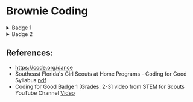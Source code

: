 	

# Brownie Coding
<details><summary>Badge 1</summary>
	
## Coding For Good
<details><summary>Basics</summary>
   
Using Southeast Florida's Girl Scouts at Home Programs - Coding for Good Syllabus [pdf](https://www.gssef.org/content/dam/girlscouts-gssef/girl-experience/girl-scouts-at-home/flyers/Brownies%20-%20Coding%20Basics.pdf)
1.  Badge Part 1 - Create algorithms for a computer that follow a sequence
    *   [Loops & Events](https://studio.code.org/s/pre-express-2022)
    *   Complete Parts 1-3
2.  Badge Part 2 - Use Loops to improve your algorithm
    *   Complete Part 6 (same link as part 1)
3.  Badge Part 3 - Use events to make things happen
    *   Complete Part 11 (same link as part 1)
5.  Badge Part 4 - Learn about women in computer science
    *   [Grace Hopper -- Queen of Code](https://www.youtube.com/watch?v=5sNuPYJpSCI)
    *   [Grace Hooper Written Bio](https://www.womenshistory.org/education-resources/biographies/grace-hopper)
    *   [Ada Lovelace -- First Computer Programer](https://www.youtube.com/watch?v=2vg-0mlSnSE)
3.  Badge Part 5 - Create your own set of commands that use events
    *   [Dance Party](https://studio.code.org/s/dance-2019/lessons/1/levels/1)
</details>
<details><summary>Challenge (Coding with Scratch)</summary>

   # Challenge: Coding for Good with Scratch    
   Using the Brownies - Coding for Good Badge 1 [Grades: 2-3] video from STEM for Scouts YouTube Channel [Video](https://www.youtube.com/watch?v=v2zEevGKPWs&t=1s)
<details><summary>Introduction</summary>
   
   ## Creating a Gem Chaser Game

   Use your coding skills to create a game with 3 elements a cat, parrot and crystal. 

   The player will try to move the cat around the screen to avoid the bird while trying to catch the crystal.


   Steps for this game:
   The cat will be controlled by the player using the arrow buttons and look like it's walking.
   The crystal will move randomly around the board.
   The bird will chase the cat, and look like it's flying. 
   The cat will meow when it catches the crystal.
   The bird will make a different noise when it catches the cat.
</details>   
<details><summary>1. Setup</summary>
   
   ## Setup

   1.  Open the scratch website in a new tab - <a href="http://scratch.mit.edu" target="_blank" rel="noopener">Scratch</a>

   1.  If you would like to Login ask an adult to help you set up an account, or you can just use the browser version you can save it to the computer without creating an account. [Video](https://www.youtube.com/watch?v=v2zEevGKPWs&t=270s)

   2.  Then click "Create" [Video](https://www.youtube.com/watch?v=v2zEevGKPWs&t=260s)
![Click Create](/CreateButton.png)

   4.  Name your program if you signed in. [Video](https://www.youtube.com/watch?v=v2zEevGKPWs&t=265s)

   5.  Pick a Backdrop [Video](https://www.youtube.com/watch?v=v2zEevGKPWs&t=276s)
     * Any backdrop will work, pick your favorite
     <img src="/ChooseABackground.png" width="300">


   6.  Pick the 3 Sprites 
     * Sprite1 (the cat is already picked for you)
     * Add Crystal, and Parrot
     <img src="/ChooseASprite.png" width="300">
     <p>After clicking on "Choose A Sprite" start typing in the search box to find both Parrot and Crystal.</p>
   <p><img src="/Crystal.png" width="300"></p>
   <p><img src="/Parrot.png" width="300"></p>
</details>
<details><summary>2. Code Sprite1</summary>   
   
   ##  Adding Code to Sprite1 [Video Help](https://www.youtube.com/watch?v=v2zEevGKPWs&t=388s)
   
   1. Adding Event Blocks (Yellow) to Sprite1 [Video](https://www.youtube.com/watch?v=v2zEevGKPWs&t=432s)
        *  Click on the Correct Sprite - start with Sprite1 (the cat) [Video](https://www.youtube.com/watch?v=v2zEevGKPWs&t=387s)
        *  Add the Event Block - "when ___ key pressed"
        *  Change the key so each Event responds to a different key
        *    <img src="/SpriteEventBlocksPickkey.png" width="300">
        *  One event for each arrow key up, right, left and down
        *    <img src="/Sprite1_eventblocks.png" width="300">
   2. Adding Motion Blocks (Blue) [Video](https://www.youtube.com/watch?v=v2zEevGKPWs&t=540s)
    
    
       A.   Change the direction the sprite points by adding the Motion Block "point in direction __ " [Video](https://www.youtube.com/watch?v=v2zEevGKPWs&t=592s) 
       *   Add the movement block to each event - 4 total, 
       *   Adjust the direction to face direction of movement [Video](https://www.youtube.com/watch?v=v2zEevGKPWs&t=615s)
     
       B.    Take Steps by adding "Move __ Steps" block [Video](https://www.youtube.com/watch?v=v2zEevGKPWs&t=636s)
       *   Check that the 4 events (yellow blocks) have 2 motion blocks (blue) under each them 
       *   <img src="/Sprite1_steps%20and%20direction.png" width="400">
       *   That the arrow key matches the direction of the steps [Video](https://www.youtube.com/watch?v=v2zEevGKPWs&t=660s)
</details>  
<details><summary>3. Test your code </summary>   

   ### Test your code       
   * Do you noticing that Sprite1 moves off the end of the screen [Video](https://www.youtube.com/watch?v=v2zEevGKPWs&t=827s)
       * Keep Sprite1 in the frame by adding the Motion Block "If on edge, bounce" [Video](https://www.youtube.com/watch?v=v2zEevGKPWs&t=848s)
       <img src="/Sprite1_bounce%20on%20edge.png" width="400">
   * Do you want Sprite1 to look like it's walking or running? [Video](https://www.youtube.com/watch?v=v2zEevGKPWs&t=848s)
       * Add the Looks Block "next costume". [Video](https://www.youtube.com/watch?v=v2zEevGKPWs&t=1040s)
       <img src="/Sprite1_nextcostume.png" width="400">
   * Do you want Sprite1 to move faster or slower? 
       * Change the number in the "Move __ Steps" block.  [Video](https://www.youtube.com/watch?v=v2zEevGKPWs&t=1100s)
       * Increase to move faster, recommend changing to 20.
       <img src="/Sprite1_nextcostume.png" width="400">
   * Do you want Sprite1 to be larger or smaller, Crystal to be smaller of large?
       * Change the size in the setup area. [Video Sprite](https://www.youtube.com/watch?v=v2zEevGKPWs&t=1135s) [Video Crystal](https://www.youtube.com/watch?v=v2zEevGKPWs&t=1180s)
</details>
<details><summary>4. Code the Crystal </summary>    
   
   ## Adding Code to Crystal     
Now that the Cat can walk around we'd like the crystal to move around the board.

We would like this event to start as soon as we click the green flag. 
1. Click on the Crystal Sprite
2. Adjust the size of the Crystal
3. Add an Event Block 
  * Add the Events Block "when green flag clicked" to the design space. [Video](https://www.youtube.com/watch?v=v2zEevGKPWs&t=1199s)
4. Add a Movement Block
  * Add the Movement Block "glide one secs to random position" [Video](https://www.youtube.com/watch?v=v2zEevGKPWs&t=1216s)
5. Add a Loop using a Control Block
  * We want the Movement Block to happen again and again while the game is going, if you test it now it does not [Video](https://www.youtube.com/watch?v=v2zEevGKPWs&t=1225s)
  * A Loop is ideal for this. [Video](https://www.youtube.com/watch?v=v2zEevGKPWs&t=1290s)
  * Add a "forever" block (orange) [Video](https://www.youtube.com/watch?v=v2zEevGKPWs&t=1363s) under the Event Block (yellow) then put the Movement block (blue) in the grove [Video](https://www.youtube.com/watch?v=v2zEevGKPWs&t=1376s)
<img src="/Crystal_loop.png" width="400">
</details>
<details><summary>5. Code the Parrot </summary>    
   
   ## Adding Code to Parrot
   Now the movement for the Sprite1 and Crystal are set, we'd like the bird to chase the Sprite1.
1. Click on the Parrot Sprite [Video](https://www.youtube.com/watch?v=v2zEevGKPWs&t=1465s)
2. Adjust the size of the Parrot 
3. Add an Event Block 
   * Add the Events Block "when green flag clicked" to the design space. [Video](https://www.youtube.com/watch?v=v2zEevGKPWs&t=1495s)
4. Add a Movement Block to Change direction pointing
   * Add the Movement Block "point towards _____" [Video](https://www.youtube.com/watch?v=v2zEevGKPWs&t=1500s)
   * Select Sprite1 from block menu
5. Add a Movement Block to take steps  
   * Add the Movement Block "move __ steps"
   * The number chosen should be smaller than the number of steps Sprite1 takes. This number can be adjusted to make the game easier or harder. [Video](https://www.youtube.com/watch?v=v2zEevGKPWs&t=1625s)
6. Add a Loop using a Control Block
   * We want the Movement Block to happen again and again while the game is going, so we are adding a loop again.
   * Add a "forever" block (orange) under the Event Block (yellow) then put the Movement blocks (blue) in the grove
<img src="/Parrot_move.png" width="400">
</details>
<details><summary>6. Make the Parrot look like it's flying </summary>    
   
   ### Making the Parrot look like it's flying
1. Add an Events Block [Video](https://www.youtube.com/watch?v=v2zEevGKPWs&t=1780s)
   * Add the Events Block "when green flag clicked" to the design space.
2. Add a Looks Block
   * Add a Looks Block "next costume"
3. Add a Loop using a Control Block
   * We want the Movement Block to happen again and again while the game is going, so we are adding a loop again.
   * Add a "forever" block (orange) under the Event Block (yellow) then put the Looks Block (purple) in the grove
   * If you try the code now, the costume will change too quickly
4. Add a Contol Block
   * Add Controls Block "wait 1 sec" into the loop
   * Adjust the number to control the speed.
<img src="/Parrot_loops.png" width="400">
</details>
<details><summary>7. Add a sound to Sprite1 </summary>    
   
   ### Making the Sprite1 make a sound when it catches Crystal
1. Add an Events Block (yellow) [Video](https://www.youtube.com/watch?v=v2zEevGKPWs&t=1998s)
   * Add the Events Block "when green flag clicked" to the design space.
2. Add a Controls Block (orange)
   * Add an "If <> Then" Block [Video](https://www.youtube.com/watch?v=v2zEevGKPWs&t=2029s)
3. Add a Sensing Block (Teal)
   * Add "touching ____ " Block into the "If Then" Block. [Video](https://www.youtube.com/watch?v=v2zEevGKPWs&t=2060s)
   * Select Crystal from the menu 
4. Add a Sounds Block [Video](https://www.youtube.com/watch?v=v2zEevGKPWs&t=2118s)
   * Add a "play sound Meow until done"
5. Add a Loop using a Control Block
   * We want the sound to happen again and again when the two Sprites touch while the game is going, so we are adding a forever loop. [Video](https://www.youtube.com/watch?v=v2zEevGKPWs&t=2155s)
   * Add a "forever" block (orange) under the Event Block (yellow) then put the sound blocks (purple) in the grove.
<img src="/Noise_Sprite1_crystal.png" width="400">
</details>
<details><summary>8. Add sound to Parrot </summary> 
   
   ### Making the Parrot make a sound when it catches Sprite1
1. Add an Events Block (yellow) [Video](https://www.youtube.com/watch?v=v2zEevGKPWs&t=2260s)
     * Add the Events Block "when green flag clicked" to the design space.
2. Add a Controls Block (orange)
     * Add an "If <> Then" Block
3. Add a Sensing Block (Teal)
     * Add "touching ____ " Block into the "If Then" Block.
     * Select Sprite1 from the menu 
4. Add a Sounds Block
     * Use the sounds tab to add a new sound. [Video](https://www.youtube.com/watch?v=v2zEevGKPWs&t=2117s) 
     * Add a "play sound Meow until done"
     * Change "Meow" to the new sound.
5. Add a Loop using a Control Block
     * We want the sound to happen again and again when the two Sprites touch while the game is going, so we are adding a forever loop again.
     * Add a "forever" block (orange) under the Event Block (yellow) then put the sound blocks (purple) in the grove
   <img src="/Noise_Parrot_Sprite1.png" width="400">
</details>
   
### Trouble Shooting
Try playing your game. Can you change parameters to make it easier or harder? What do you think needs to change? Can you change it?

Don't forget to save your game!
   
Let others play your game!
</details>
</details>
<details><summary>Badge 2</summary>
	
## Digital Game Design
<details><summary>Planning and Design</summary>
   Using the Brownies - Coding for Good Badge 2 [Grades: 2-3] video from STEM for Scouts YouTube Channel [Video]([https://www.youtube.com/watch?v=JpbUGa6yE9U]&t=1s)
   
   
   Create a game using a background and sprite. 

   The player will try to move the Sprite (Cat) through the maze to the end point.


   Steps for this game:
	
   Develop a maze background
	
   The cat will be controlled by the player using which buttons (example is arrow buttons).
	
   The cat will bounce off walls when the cat runs into the walls.
	
   The cat will meow, and change background, and size when reaches the end of the maze.
	
   The cat and background will reset when the game is restarted.
	
	
</details>
<details><summary>Game Design (Coding with Scratch)</summary>

   # Digital Game Design with Scratch    
   
 
<details><summary>1. Setup</summary>
   
   ## Setup

   1.  Open the scratch website in a new tab - <a href="http://scratch.mit.edu" target="_blank" rel="noopener">Scratch</a>

   2.  If you would like to Login ask an adult to help you set up an account, or you can just use the browser version you can save it to the computer without creating an account. [Video](https://www.youtube.com/watch?v=v2zEevGKPWs&t=270s)

   3.  Then click "Create" [Video](https://www.youtube.com/watch?v=v2zEevGKPWs&t=260s)
![Click Create](/CreateButton.png)

   4.  Name your program if you signed in. [Video](https://www.youtube.com/watch?v=v2zEevGKPWs&t=265s)

   5.  Pick a Sprite 
     * Sprite1 (the cat is already picked for you - but you can pick a different one)
	
   6.  Draw your Backdrop [Video](https://www.youtube.com/watch?v=v2zEevGKPWs&t=276s)
	This will be your maze. You can start simple then make it more complex after you get the rest of your program working.


</details>
<details><summary>2. Draw your Maze</summary> 
   1. Draw out a simple maze on paper with a circle for start and a different circle for end point
   
   2. Click on "Stage" 
   
   3. Click "Backdrop" tab - this will allow you to draw on your backdrop.
   
   4. Pick a color for your maze walls, the example is purple, but you can use any color. It is important to make all of the maze walls in the same color. Pick the red diagonal line in the outline box - this will make the rectangles used for the walls one color and easier to program.
   
   5. Make sure to have a large enough maze path so your sprite can move through it. You can make your Sprite smaller!
  
   6. Add shape in different colors for the start and end. The example uses a green circle for the start, and a red circle for the end. 
	
</details>
<details><summary>3. Code Sprite1</summary>   
   
   ##  Adding Code to Sprite1 [Video Help](https://www.youtube.com/watch?v=v2zEevGKPWs&t=388s)
   
   1. Adding Event Blocks (Yellow) to Sprite1 [Video](https://www.youtube.com/watch?v=v2zEevGKPWs&t=432s)
        *  Click on the Correct Sprite - start with Sprite1 (the cat) [Video](https://www.youtube.com/watch?v=v2zEevGKPWs&t=387s)
        *  Add the Event Block - "when ___ key pressed"
        *  Change the key so each Event responds to a different key
        *    <img src="/SpriteEventBlocksPickkey.png" width="300">
        *  One event for each arrow key up, right, left and down
        *    <img src="/Sprite1_eventblocks.png" width="300">
   2. Adding Motion Blocks (Blue) [Video](https://www.youtube.com/watch?v=v2zEevGKPWs&t=540s)
    
    
       A.   Change the direction the sprite points by adding the Motion Block "point in direction __ " [Video](https://www.youtube.com/watch?v=v2zEevGKPWs&t=592s) 
       *   Add the movement block to each event - 4 total, 
       *   Adjust the direction to face direction of movement [Video](https://www.youtube.com/watch?v=v2zEevGKPWs&t=615s)
     
       B.    Take Steps by adding "Move __ Steps" block [Video](https://www.youtube.com/watch?v=v2zEevGKPWs&t=636s)
       *   Check that the 4 events (yellow blocks) have 2 motion blocks (blue) under each them 
       *   <img src="/Sprite1_steps%20and%20direction.png" width="400">
       *   That the arrow key matches the direction of the steps [Video](https://www.youtube.com/watch?v=v2zEevGKPWs&t=660s)
</details>  
<details><summary>4. Test your code </summary>   

   ### Test your code       
   * Do you noticing that Sprite1 moves off the end of the screen [Video](https://www.youtube.com/watch?v=v2zEevGKPWs&t=827s)
       * Keep Sprite1 in the frame by adding the Motion Block "If on edge, bounce" [Video](https://www.youtube.com/watch?v=v2zEevGKPWs&t=848s)
       <img src="/Sprite1_bounce%20on%20edge.png" width="400">
   * Do you want Sprite1 to look like it's walking or running? [Video](https://www.youtube.com/watch?v=v2zEevGKPWs&t=848s)
       * Add the Looks Block "next costume". [Video](https://www.youtube.com/watch?v=v2zEevGKPWs&t=1040s)
       <img src="/Sprite1_nextcostume.png" width="400">
   * Do you want Sprite1 to move faster or slower? 
       * Change the number in the "Move __ Steps" block.  [Video](https://www.youtube.com/watch?v=v2zEevGKPWs&t=1100s)
       * Increase to move faster, recommend changing to 20.
       <img src="/Sprite1_nextcostume.png" width="400">
   * Do you want Sprite1 to be larger or smaller, to be smaller or larger?
       * Change the size in the setup area. [Video Sprite](https://www.youtube.com/watch?v=v2zEevGKPWs&t=1135s) [Video Crystal](https://www.youtube.com/watch?v=v2zEevGKPWs&t=1180s)
</details>


<details><summary>7. Add a sound to Sprite1 </summary>    
   
   ### Making the Sprite1 make a sound when it catches Crystal
1. Add an Events Block (yellow) [Video](https://www.youtube.com/watch?v=v2zEevGKPWs&t=1998s)
   * Add the Events Block "when green flag clicked" to the design space.
2. Add a Controls Block (orange)
   * Add an "If <> Then" Block [Video](https://www.youtube.com/watch?v=v2zEevGKPWs&t=2029s)
3. Add a Sensing Block (Teal)
   * Add "touching ____ " Block into the "If Then" Block. [Video](https://www.youtube.com/watch?v=v2zEevGKPWs&t=2060s)
   * Select Crystal from the menu 
4. Add a Sounds Block [Video](https://www.youtube.com/watch?v=v2zEevGKPWs&t=2118s)
   * Add a "play sound Meow until done"
5. Add a Loop using a Control Block
   * We want the sound to happen again and again when the two Sprites touch while the game is going, so we are adding a forever loop. [Video](https://www.youtube.com/watch?v=v2zEevGKPWs&t=2155s)
   * Add a "forever" block (orange) under the Event Block (yellow) then put the sound blocks (purple) in the grove.
<img src="/Noise_Sprite1_crystal.png" width="400">
</details>
<details><summary>8. Add sound to Parrot </summary> 
   
   ### Making the Parrot make a sound when it catches Sprite1
1. Add an Events Block (yellow) [Video](https://www.youtube.com/watch?v=v2zEevGKPWs&t=2260s)
     * Add the Events Block "when green flag clicked" to the design space.
2. Add a Controls Block (orange)
     * Add an "If <> Then" Block
3. Add a Sensing Block (Teal)
     * Add "touching ____ " Block into the "If Then" Block.
     * Select Sprite1 from the menu 
4. Add a Sounds Block
     * Use the sounds tab to add a new sound. [Video](https://www.youtube.com/watch?v=v2zEevGKPWs&t=2117s) 
     * Add a "play sound Meow until done"
     * Change "Meow" to the new sound.
5. Add a Loop using a Control Block
     * We want the sound to happen again and again when the two Sprites touch while the game is going, so we are adding a forever loop again.
     * Add a "forever" block (orange) under the Event Block (yellow) then put the sound blocks (purple) in the grove
   <img src="/Noise_Parrot_Sprite1.png" width="400">
</details>
   
### Trouble Shooting
Try playing your game. Can you change parameters to make it easier or harder? What do you think needs to change? Can you change it?

Don't forget to save your game!
   
Let others play your game!
</details>	
</details>
</details>

## References:
*   https://code.org/dance
*   Southeast Florida's Girl Scouts at Home Programs - Coding for Good Syllabus [pdf](https://www.gssef.org/content/dam/girlscouts-gssef/girl-experience/girl-scouts-at-home/flyers/Brownies%20-%20Coding%20Basics.pdf)
*   Coding for Good Badge 1 [Grades: 2-3] video from STEM for Scouts YouTube Channel [Video](https://www.youtube.com/watch?v=v2zEevGKPWs&t=1s)
